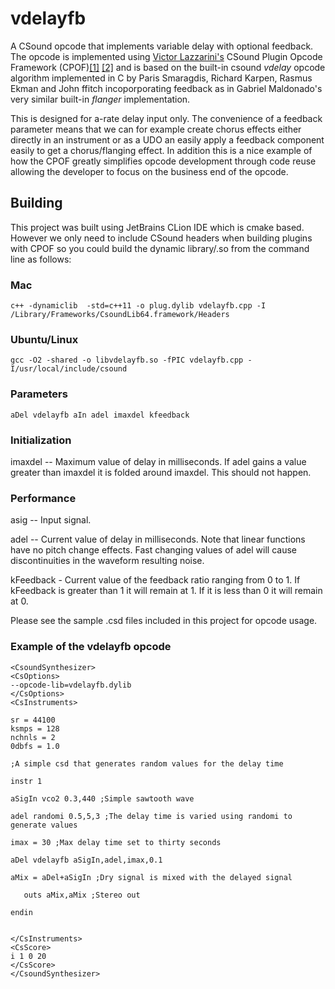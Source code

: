 # vdelayfb
A CSound opcode that implements variable delay with optional feedback. The opcode is implemented using [Victor Lazzarini's](https://github.com/vlazzarini) CSound Plugin Opcode Framework (CPOF)[[1]](http://smc2017.aalto.fi/media/materials/proceedings/SMC17_p267.pdf) [[2]](http://www.mdpi.com/2076-3417/7/10/970) and is based on the built-in csound *vdelay* opcode algorithm implemented in C by Paris Smaragdis, Richard Karpen, Rasmus Ekman and John ffitch incoporporating feedback as in Gabriel Maldonado's very similar built-in *flanger* implementation.

This is designed for a-rate delay input only. The convenience of a feedback parameter means that we can for example create chorus effects either directly in an instrument or as a UDO an easily apply a feedback component easily to get a chorus/flanging effect. In addition this is a nice example of how the CPOF greatly simplifies opcode development through code reuse allowing the developer to focus on the business end of the opcode.


## Building
This project was built using JetBrains CLion IDE which is cmake based. However we only need to include CSound headers when building plugins with CPOF so you could build the dynamic library/.so from the command line as follows:


### Mac
```
c++ -dynamiclib  -std=c++11 -o plug.dylib vdelayfb.cpp -I /Library/Frameworks/CsoundLib64.framework/Headers
```

### Ubuntu/Linux
```
gcc -O2 -shared -o libvdelayfb.so -fPIC vdelayfb.cpp -I/usr/local/include/csound
```

### Parameters
```
aDel vdelayfb aIn adel imaxdel kfeedback
```
### Initialization 
imaxdel -- Maximum value of delay in milliseconds. If adel gains a value greater than imaxdel it is folded around imaxdel. This should not happen. 

### Performance 
asig -- Input signal.

adel -- Current value of delay in milliseconds. Note that linear functions have no pitch change effects. Fast changing values of adel will cause discontinuities in the waveform resulting noise. 

kFeedback - Current value of the feedback ratio ranging from 0 to 1. If kFeedback is greater than 1 it will remain at 1. If it is less than 0 it will remain at 0.


Please see the sample .csd files included in this project for opcode usage.
### Example of the vdelayfb opcode
```
<CsoundSynthesizer>
<CsOptions>
--opcode-lib=vdelayfb.dylib
</CsOptions>
<CsInstruments>

sr = 44100
ksmps = 128
nchnls = 2
0dbfs = 1.0

;A simple csd that generates random values for the delay time 

instr 1

aSigIn vco2 0.3,440 ;Simple sawtooth wave

adel randomi 0.5,5,3 ;The delay time is varied using randomi to generate values 

imax = 30 ;Max delay time set to thirty seconds

aDel vdelayfb aSigIn,adel,imax,0.1

aMix = aDel+aSigIn ;Dry signal is mixed with the delayed signal

   outs aMix,aMix ;Stereo out

endin


</CsInstruments>
<CsScore>
i 1 0 20
</CsScore>
</CsoundSynthesizer>
```



